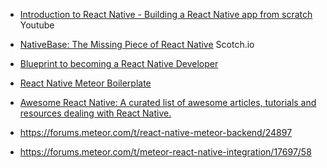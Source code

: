 * [Introduction to React Native - Building a React Native app from scratch](https://www.youtube.com/watch?v=r5OPRhelEIU) Youtube
* [NativeBase: The Missing Piece of React Native​](https://scotch.io/tutorials/nativebase-the-missing-piece-of-react-native%E2%80%8B) Scotch.io
* [Blueprint to becoming a React Native Developer](https://medium.com/android-news/blueprint-to-becoming-a-react-native-developer-6cad2b894887#.k0tl42585)
* [React Native Meteor Boilerplate](https://github.com/spencercarli/react-native-meteor-boilerplate)

* [Awesome React Native: A curated list of awesome articles, tutorials and resources dealing with React Native.](https://github.com/jondot/awesome-react-native)
* https://forums.meteor.com/t/react-native-meteor-backend/24897
* https://forums.meteor.com/t/meteor-react-native-integration/17697/58

